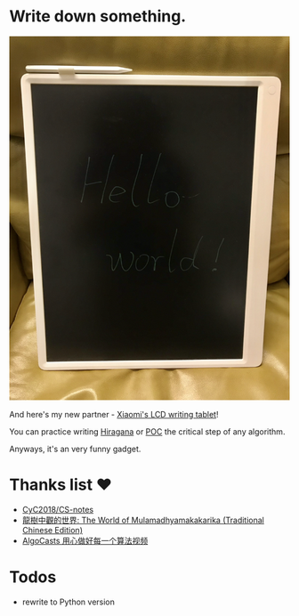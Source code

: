 # Write down something.

<img src="./little-helper.jpeg" alt="Xiaomi LCD writing tablet" width="512"/>

And here's my new partner - [Xiaomi's LCD writing tablet](1)!

You can practice writing [Hiragana](2) or [POC](3) the critical step of any algorithm.

Anyways, it's an very funny gadget.

# Thanks list ❤️
- [CyC2018/CS-notes](4)
- [龍樹中觀的世界: The World of Mulamadhyamakakarika (Traditional Chinese Edition)](5)
- [AlgoCasts 用心做好每一个算法视频](6)

# Todos
- rewrite to Python version

[1]: <https://www.amazon.com/Original-Writing-Electronic-Graphic-Drawing/dp/B08RCLW6TT/> "Xiaomi's LCD writing tablet"
[2]: <https://en.wikipedia.org/wiki/Hiragana> "Hiragana"
[3]: <https://en.wikipedia.org/wiki/Proof_of_concept> "Proof_of_concept"
[4]: <https://github.com/CyC2018/CS-Notes> "CS-Notes"
[5]: <https://www.amazon.com/%E9%BE%8D%E6%A8%B9%E4%B8%AD%E8%A7%80%E7%9A%84%E4%B8%96%E7%95%8C-World-Mulamadhyamakakarika-Traditional-Chinese-ebook/dp/B08MTGLJBR/> "龍樹中觀的世界"
[6]: <https://algocasts.io/> "algocasts"
